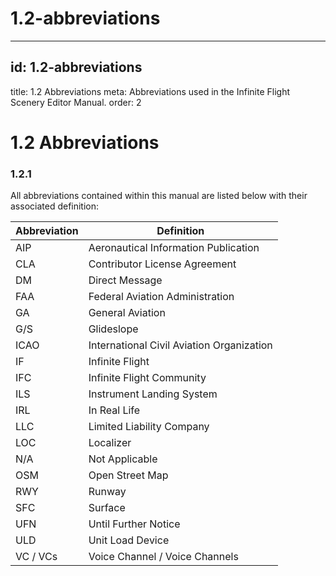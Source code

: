 # 1.2-abbreviations

---

## id: 1.2-abbreviations
title: 1.2 Abbreviations
meta: Abbreviations used in the Infinite Flight Scenery Editor Manual.
order: 2

# 1.2 Abbreviations

### 1.2.1

All abbreviations contained within this manual are listed below with their associated definition:

| **Abbreviation** | **Definition**                            |
| ---------------- | ----------------------------------------- |
| AIP              | Aeronautical Information Publication      |
| CLA              | Contributor License Agreement             |
| DM               | Direct Message                            |
| FAA              | Federal Aviation Administration           |
| GA               | General Aviation                          |
| G/S              | Glideslope                                |
| ICAO             | International Civil Aviation Organization |
| IF               | Infinite Flight                           |
| IFC              | Infinite Flight Community                 |
| ILS              | Instrument Landing System                 |
| IRL              | In Real Life                              |
| LLC              | Limited Liability Company                 |
| LOC              | Localizer                                 |
| N/A              | Not Applicable                            |
| OSM              | Open Street Map                           |
| RWY              | Runway                                    |
| SFC              | Surface                                   |
| UFN              | Until Further Notice                      |
| ULD              | Unit Load Device                          |
| VC / VCs         | Voice Channel / Voice Channels            |

